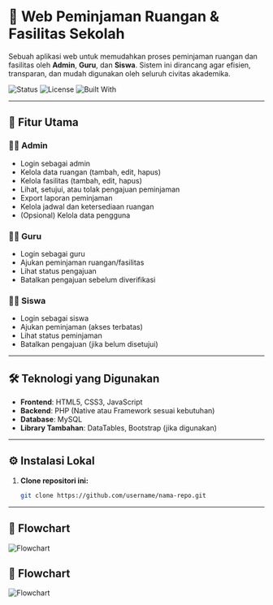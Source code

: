 # 🏫 Web Peminjaman Ruangan & Fasilitas Sekolah

Sebuah aplikasi web untuk memudahkan proses peminjaman ruangan dan fasilitas oleh **Admin**, **Guru**, dan **Siswa**. Sistem ini dirancang agar efisien, transparan, dan mudah digunakan oleh seluruh civitas akademika.

![Status](https://img.shields.io/badge/status-developing-orange)
![License](https://img.shields.io/badge/license-MIT-blue.svg)
![Built With](https://img.shields.io/badge/built%20with-PHP%20%7C%20MySQL%20%7C%20HTML%2FCSS%20%7C%20JS-brightgreen)

---

## 🔧 Fitur Utama

### 👨‍💼 Admin
- Login sebagai admin
- Kelola data ruangan (tambah, edit, hapus)
- Kelola fasilitas (tambah, edit, hapus)
- Lihat, setujui, atau tolak pengajuan peminjaman
- Export laporan peminjaman
- Kelola jadwal dan ketersediaan ruangan
- (Opsional) Kelola data pengguna

### 👩‍🏫 Guru
- Login sebagai guru
- Ajukan peminjaman ruangan/fasilitas
- Lihat status pengajuan
- Batalkan pengajuan sebelum diverifikasi

### 👨‍🎓 Siswa
- Login sebagai siswa
- Ajukan peminjaman (akses terbatas)
- Lihat status peminjaman
- Batalkan pengajuan (jika belum disetujui)

---

## 🛠️ Teknologi yang Digunakan
- **Frontend**: HTML5, CSS3, JavaScript
- **Backend**: PHP (Native atau Framework sesuai kebutuhan)
- **Database**: MySQL
- **Library Tambahan**: DataTables, Bootstrap (jika digunakan)

---

## ⚙️ Instalasi Lokal

1. **Clone repositori ini:**
   ```bash
   git clone https://github.com/username/nama-repo.git

---

## 👾 Flowchart
![Flowchart](diagramdb.drawio.svg)

## 👾 Flowchart
![Flowchart](diagramdb.drawio.svg)

